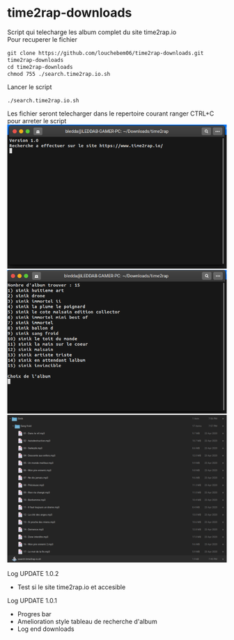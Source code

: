 # time2rap-downloads
Script qui telecharge les album complet du site time2rap.io<br>
Pour recuperer le fichier
```shell
git clone https://github.com/louchebem06/time2rap-downloads.git time2rap-downloads
cd time2rap-downloads
chmod 755 ./search.time2rap.io.sh
```
Lancer le script
```shell
./search.time2rap.io.sh
```
Les fichier seront telecharger dans le repertoire courant ranger
CTRL+C pour arreter le script
![alt text](https://github.com/louchebem06/time2rap-downloads/blob/main/img/1.png?raw=true)
![alt text](https://github.com/louchebem06/time2rap-downloads/blob/main/img/2.png?raw=true)
![alt text](https://github.com/louchebem06/time2rap-downloads/blob/main/img/3.png?raw=true)

Log UPDATE 1.0.2
- Test si le site time2rap.io et accesible

Log UPDATE 1.0.1
- Progres bar
- Amelioration style tableau de recherche d'album
- Log end downloads